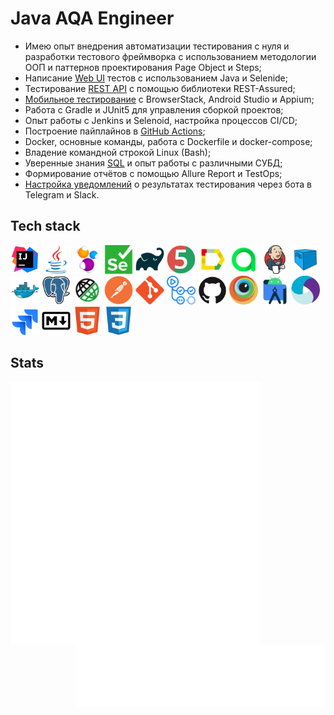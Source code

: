 # Java AQA Engineer

<!-- - 🎓 Учусь в школе автоматизации тестирования на Java на платформе [QA.GURU](https://qa.guru/); -->
- Имею опыт внедрения автоматизации тестирования с нуля и разработки тестового фреймворка с использованием методологии ООП и паттернов проектирования Page Object и Steps;
- Написание [Web UI](https://github.com/sbrownbear/web_tests_java) тестов с использованием Java и Selenide;
- Тестирование [REST API](https://github.com/sbrownbear/rest-api-tests/tree/specs) с помощью библиотеки REST-Assured;
- [Мобильное тестирование](https://github.com/sbrownbear/mobile-tests) с BrowserStack, Android Studio и Appium;
- Работа с Gradle и JUnit5 для управления сборкой проектов;
- Опыт работы с Jenkins и Selenoid, настройка процессов CI/CD;
- Построение пайплайнов в [GitHub Actions](https://github.com/sbrownbear/allure-reports/actions);
- Docker, основные команды, работа с Dockerfile и docker-compose;
- Владение командной строкой Linux (Bash);
- Уверенные знания [SQL](https://github.com/sbrownbear/sql_practice) и опыт работы с различными СУБД;
- Формирование отчётов с помощью Allure Report и TestOps;
- [Настройка уведомлений](https://github.com/sbrownbear/telegram-bot_notifications) о результатах тестирования через бота в Telegram и Slack.


<!-- - 📋 Локализация, регистрация и учёт дефектов в Jira; -->
<!-- - 📂 Умею работать с VCS Git, сервисами GitHub и Gitlab; -->
<!-- - 😎 Применение различных техник тест-дизайна для обеспечения максимального тестового покрытия; -->
<!-- - 🚴 Владею архитектурной [визуализацией](https://www.behance.net/sergeykonoplev58), умею рисовать и играю в теннис. -->

<!-- ---
- **Мои pet-проекты:** 
    - Web UI (ссылка) - краткое описание (технологии и что подключил)
    - REST API (ссылка) - краткое описание (технологии и что подключил)
    - [Тестирование мобильного приложения "Wikipedia"](https://github.com/sbrownbear/mobile-tests) с помощью BrowserStack (ветка main) и Android Strudio (ветка local). -->


## Tech stack
<div align="left">
    <code><img alt='IntelliJ IDEA' height='46' title='IntelliJ IDEA' src='images/intellij-idea.svg'></code>
    <code><img alt='Java' height='46' title='Java' src='images/java.svg'></code>
    <code><img alt='Selenide' height='46' title='Selenide' src='images/selenide.svg'></code>
    <code><img alt='Selenium' height='46' title='Selenium' src='images/selenium.svg'></code>
    <code><img alt='Gradle' height='46' title='Gradle' src='images/gradle.svg'></code>
    <code><img alt='JUnit5' height='46' title='JUnit5' src='images/junit5.svg'></code>
    <code><img alt='Allure Report' height='46' title='Allure Report' src='images/allure-report.svg'></code>
    <code><img alt='Allure TestOps' height='46' title='Allure TestOps' src='images/allure-testops.svg'></code>
    <code><img alt='Jenkins' height='46' title='Jenkins' src='images/jenkins.svg'></code>
    <code><img alt='Selenoid' height='46' title='Selenoid' src='images/selenoid.svg'></code>
    <code><img alt='Docker' height='46' title='Docker' src='images/docker.svg'></code>
    <code><img alt='PostgreSQL' height='46' title='PostgreSQL' src='images/postgressql.svg'></code>
    <code><img alt='Rest-Assured' height='46' title='REST-Assured' src='images/rest-assured.svg'></code>
    <code><img alt='Postman' height='46' title='Postman' src='images/postman.svg'></code>
    <code><img alt='Git' height='46' title='Git' src='images/git.svg'></code>
    <code><img alt='GitHub Actions' height='46' title='GitHub Actions' src='images/github-actions.svg'></code>
    <code><img alt='GitHub' height='46' title='GitHub' src='images/github.svg'></code>
    <code><img alt='BrowserStack' height='46' title='BrowserStack' src='images/browserstack.svg'></code>
    <code><img alt='Android Studio' height='46' title='Android Studio' src='images/android-studio.svg'></code>
    <code><img alt='Appium' height='46' title='Appium' src='images/appium.svg'></code>
    <code><img alt='Jira' height='46' title='Jira' src='images/jira.svg'></code>
    <code><img alt='Markdown' height='46' title='Markdown' src='images/markdown.svg'></code>
    <code><img alt='HTML5' height='46' title='HTML5' src='images/html5.svg'></code>
    <code><img alt='CSS3' height='46' title='CSS3' src='images/css3.svg'></code>
    <!-- <code><img alt='Telegram' height='42' title='Telegram' src='images/telegram.svg'></code> -->
    <!-- <code><img alt='Spring' height='42' title='Spring' src='images/spring.svg'></code> -->
    <!-- <code><img alt='VSCVisual Studio Code' height='42' title='Visual Studio Code' src='images/vs-code.svg'></code> -->
    <!-- <code><img alt='Python' height='42' title='Python' src='images/python.svg'></code> -->
    <!-- <code><img alt='Figma' height='42' title='Figma' src='images/figma.svg'></code> -->
    <!-- <code><img alt='Photoshop' height='42' title='Photoshop' src='images/photoshop.svg'></code> -->
</div>

## Stats
[<img align="left" width="400" alt="Languages" src="metrics.svg">](#)
[<img align="right" width="400" alt="Achievements" src="metrics.plugin.achievements.compact.svg">](#)
[<img align="right" width="400" alt="Detailed achievements" src="metrics.plugin.achievements.svg">](#)
